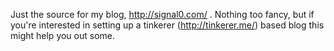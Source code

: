 Just the source for my blog, http://signal0.com/ .  Nothing too fancy, but if
you're interested in setting up a tinkerer (http://tinkerer.me/) based blog
this might help you out some.

